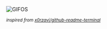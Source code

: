 <div align="justify">
<picture>
    <source media="(prefers-color-scheme: dark)" srcset="https://i.ibb.co/fGKLCtkr/output-gif.gif">
    <source media="(prefers-color-scheme: light)" srcset="https://i.ibb.co/fGKLCtkr/output-gif.gif">
    <img alt="GIFOS" src="https://i.ibb.co/fGKLCtkr/output-gif.gif">
</picture>

<sub><i>inspired from [x0rzavi/github-readme-terminal](https://github.com/x0rzavi/github-readme-terminal)</i></sub>

</div>

<!-- Image deletion URL: https://ibb.co/LhqHC6x9/36878212710af74f718263f8c0dc3a02 -->